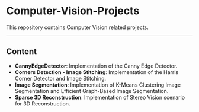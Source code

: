# Computer-Vision-Projects

This repository contains Computer Vision related projects.

---

## Content
- **CannyEdgeDetector**: Implementation of the Canny Edge Detector.
- **Corners Detection - Image Stitching**: Implementation of the Harris Corner Detector and Image Stitching.
- **Image Segmentation**: Implementation of K-Means Clustering Image Segmentation and Efficient Graph-Based Image Segmentation.
- **Sparse 3D Reconstruction**: Implementation of Stereo Vision scenario for 3D Reconstruction.

